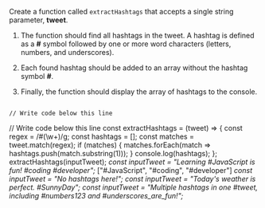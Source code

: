 
Create a function called `extractHashtags` that accepts a single string parameter, **tweet**.

1. The function should find all hashtags in the tweet. A hashtag is defined as a **#** symbol followed by one or more word characters (letters, numbers, and underscores).

2. Each found hashtag should be added to an array without the hashtag symbol **#**.

3. Finally, the function should display the array of hashtags to the console.

<codeblock language="javascript" type="exercise" testMode="multipleInput">
<code>
// Write code below this line

</code>
<solution>
// Write code below this line
const extractHashtags = (tweet) => {
  const regex = /#(\w+)/g;
  const hashtags = [];
  const matches = tweet.match(regex);
  if (matches) {
    matches.forEach(match => hashtags.push(match.substring(1)));
  }
  console.log(hashtags);
};
</solution>
<testcases>
<caller>
extractHashtags(inputTweet);
</caller>
<testcase>
<i>
const inputTweet = "Learning #JavaScript is fun! #coding #developer";
</i>
<o>
["#JavaScript", "#coding", "#developer"]
</o>
</testcase>
<testcase>
<i>
const inputTweet = "No hashtags here!";
</i>
</testcase>
<testcase>
<i>
const inputTweet = "Today's weather is perfect. #SunnyDay";
</i>
</testcase>
<testcase>
<i>
const inputTweet = "Multiple hashtags in one #tweet, including #numbers123 and #underscores_are_fun!";
</i>
</testcase>
</testcases>
</codeblock>

